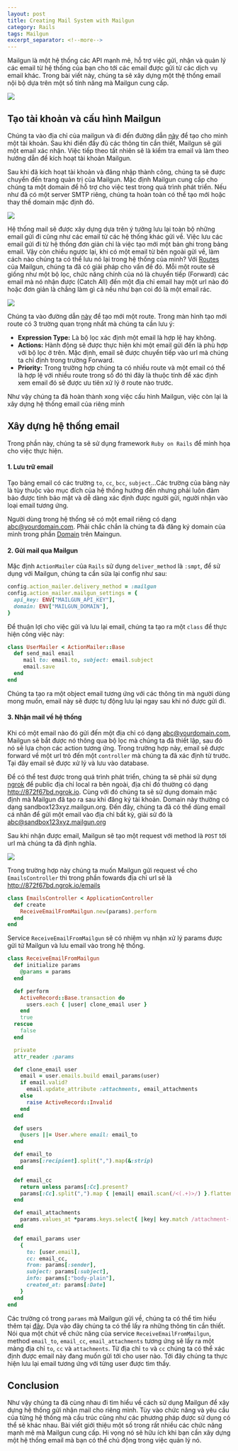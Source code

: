 ```yaml
---
layout: post
title: Creating Mail System with Mailgun
category: Rails
tags: Mailgun
excerpt_separator: <!--more-->
---
```


Mailgun là một hệ thống các API mạnh mẽ, hỗ trợ việc gửi, nhận và quản lý các email từ hệ thống của bạn cho tới các email được gửi từ các dịch vụ email khác. Trong bài viết này, chúng ta sẽ xây dựng một thệ thống email nội bộ dựa trên một số tính năng mà Mailgun cung cấp.
<!--more-->

![](</media/creating-mail-system-with-mailgun/1908c862802adbd60300deefb60d413e.webp>)

## Tạo tài khoản và cấu hình Mailgun
Chúng ta vào địa chỉ của mailgun và đi đến đường dẫn [này](https://signup.mailgun.com/new/signup) để tạo cho mình một tài khoản. Sau khi điền đầy đủ các thông tin cần thiết, Mailgun sẽ gửi một email xác nhận. Việc tiếp theo tất nhiên sẽ là kiểm tra email và làm theo hướng dẫn để kích hoạt tài khoản Mailgun.

Sau khi đã kích hoạt tài khoản và đăng nhập thành công, chúng ta sẽ được chuyển đến trang quản trị của Mailgun. Mặc định Mailgun cung cấp cho chúng ta một domain để hỗ trợ cho việc test trong quá trình phát triển.  Nếu như đã có một server SMTP riêng, chúng ta hoàn toàn có thể tạo mới hoặc thay thế domain mặc định đó.

![](</media/creating-mail-system-with-mailgun/64ff3f4254a2e022246b4f924a27290d.webp>)

Hệ thống mail sẽ được xây dựng dựa trên ý tưởng lưu lại toàn bộ những email gửi đi cũng như các email từ các hệ thống khác gửi về. Việc lưu các email gửi đi từ hệ thống đơn giản chỉ là việc tạo mới một bản ghi trong bảng email.  Vậy còn chiều ngược lại, khi có một email từ bên ngoài gửi về, làm cách nào chúng ta có thể lưu nó lại trong hệ thống của mình? Với [Routes](https://app.mailgun.com/app/routes) của Mailgun, chúng ta đã có giải pháp cho vấn đề đó. Mỗi một route sẽ giống như một bộ lọc, chức năng chính của nó là chuyển tiếp (Forward) các email mà nó nhận được (Catch All) đến một địa chỉ email hay một url nào đó hoặc đơn giản là chẳng làm gì cả nếu như bạn coi đó là một email rác.

![](</media/creating-mail-system-with-mailgun/a3118275ff40a20f9245c5a94fb12a13.webp>)

Chúng ta vào đường dẫn [này](https://app.mailgun.com/app/routes/new) để tạo mới một route. Trong màn hình tạo mới route có 3 trường quan trọng nhất mà chúng ta cần lưu ý:
* **Expression Type:** Là bộ lọc xác định một email là hợp lệ hay không.
* **Actions:** Hành động sẽ được thực hiện khi một email gửi đến là phù hợp với bộ lọc ở trên. Mặc định, email sẽ được chuyển tiếp vào url mà chúng ta chỉ định trong trường Forward.
* **Priority:** Trong trường hợp chúng ta có nhiều route và một email có thể là hợp lệ với nhiều route trong số đó thì đây là thuộc tính để xác định xem email đó sẽ được ưu tiên xử lý ở route nào trước.

Như vậy chúng ta đã hoàn thành xong việc cấu hình Mailgun, việc còn lại là xây dựng hệ thống email của riêng mình
## Xây dựng hệ thống email

Trong phần này, chúng ta sẽ sử dụng framework `Ruby on Rails` để minh họa cho việc thực hiện.

#### 1. Lưu trữ email

Tạo bảng email có các trường `to`, `cc`, `bcc`, `subject`...Các trường của bảng này là tùy thuộc vào mục đích của hệ thống hướng đến nhưng phải luôn đảm bảo được tính bảo mật và dễ dàng xác định được người gửi, người nhận vào loại email tương ứng.

Người dùng trong hệ thống sẽ có một email riêng có dạng abc@yourdomain.com. Phải chắc chắn là chúng ta đã đăng ký domain của mình trong phần [Domain](https://app.mailgun.com/app/domains) trên Maingun.

#### 2. Gửi mail qua Mailgun
Mặc định `ActionMailer` của `Rails` sử dụng `deliver_method` là `:smpt`, để sử dụng với Mailgun, chúng ta cần sửa lại config như sau:

```ruby
config.action_mailer.delivery_method = :mailgun
config.action_mailer.mailgun_settings = {
  api_key: ENV["MAILGUN_API_KEY"],
  domain: ENV["MAILGUN_DOMAIN"],
}
```
Để thuận lợi cho việc gửi và lưu lại email, chúng ta tạo ra một `class` để thực hiện công việc này:

```ruby
class UserMailer < ActionMailer::Base
  def send_mail email
     mail to: email.to, subject: email.subject
     email.save
  end
end
```

Chúng ta tạo ra một object email tương ứng với các thông tin mà người dùng mong muốn, email này sẽ được tự động lưu lại ngay sau khi nó được gửi đi.

#### 3. Nhận mail về hệ thống
Khi có một email nào đó gửi đến một địa chỉ có dạng abc@yourdomain.com, Mailgun sẽ bắt được nó thông qua bộ lọc mà chúng ta đã thiết lập, sau đó nó sẽ lựa chọn các action tương ứng. Trong trường hợp này, email sẽ được forward về một url trỏ đến một `controller` mà chúng ta đã xác định từ trước. Tại đây email sẽ được xử lý và lưu vào database.

Để có thể test được trong quá trình phát triển, chúng ta sẽ phải sử dụng [ngrok](https://ngrok.com/) để public địa chỉ local ra bên ngoài, địa chỉ đó thường có dạng http://872f67bd.ngrok.io. Cùng với đó chúng ta sẽ sử dụng domain mặc định mà Mailgun đã tạo ra sau khi đăng ký tài khoản. Domain này thường có dạng sandbox123xyz.mailgun.org. Đến đây, chúng ta đã có thể dùng email cá nhân để gửi một email vào địa chỉ bất kỳ, giải sử đó là abc@sandbox123xyz.mailgun.org

Sau khi nhận được email, Mailgun sẽ tạo một request với method là `POST` tới url mà chúng ta đã định nghĩa.

![](</media/creating-mail-system-with-mailgun/77ecc638c4713cafea4069aadd3b8c5c.webp>)

Trong trường hợp này chúng ta muốn Mailgun gửi request về cho `EmailsController` thì trong phần fowards địa chỉ url sẽ là http://872f67bd.ngrok.io/emails

```ruby
class EmailsController < ApplicationController
  def create
    ReceiveEmailFromMailgun.new(params).perform
  end
end
```

Service `ReceiveEmailFromMailgun` sẽ có nhiệm vụ nhận xử lý params được gửi tử Mailgun và lưu email vào trong hệ thống.

```ruby
class ReceiveEmailFromMailgun
  def initialize params
    @params = params
  end

  def perform
    ActiveRecord::Base.transaction do
      users.each { |user| clone_email user }
    end
    true
  rescue
    false
  end

  private
  attr_reader :params

  def clone_email user
    email = user.emails.build email_params(user)
    if email.valid?
      email.update_attribute :attachments, email_attachments
    else
      raise ActiveRecord::Invalid
    end
  end

  def users
    @users ||= User.where email: email_to
  end

  def email_to
    params[:recipient].split(",").map(&:strip)
  end

  def email_cc
    return unless params[:Cc].present?
    params[:Cc].split(",").map { |email| email.scan(/<(.+)>/) }.flatten
  end

  def email_attachments
    params.values_at *params.keys.select{ |key| key.match /attachment-[0-9]/ }
  end

  def email_params user
    {
      to: [user.email],
      cc: email_cc,
      from: params[:sender],
      subject: params[:subject],
      info: params[:"body-plain"],
      created_at: params[:Date]
    }
  end
end
```

Các trường có trong `params` mà Mailgun gửi về, chúng ta có thể tìm hiểu thêm tại [đây](https://documentation.mailgun.com/en/latest/user_manual.html#routes). Dựa vào đây chúng ta có thể lấy ra những thông tin cần thiết. Nói qua một chút về chức năng của service `ReceiveEmailFromMailgun`, method `email_to`, `email_cc`, `email_attachments` tương ứng sẽ lấy ra một mảng địa chỉ `to`, `cc` và `attachments`. Từ địa chỉ `to` và `cc` chúng ta có thể xác định được email này đang muốn gửi tới cho user nào. Tới đây chúng ta thực hiện lưu lại email tương ứng với từng user được tìm thấy.

## Conclusion
Như vậy chúng ta đã cùng nhau đi tìm hiểu về cách sử dụng Mailgun để xây dựng hệ thống gửi nhận mail cho riêng mình. Tùy vào chức năng và yêu cầu của từng hệ thống mà cấu trúc cũng như các phương pháp được sử dụng có thể sẽ khác nhau. Bài viết giới thiệu một số trong rất nhiều các chức năng mạnh mẽ mà Mailgun cung cấp. Hi vọng nó sẽ hữu ích khi bạn cần xây dựng một hệ thống email mà bạn có thể chủ động trong việc quản lý nó.
